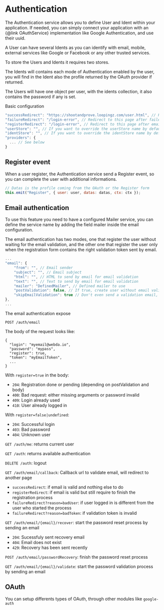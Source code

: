 # Authentication

The Authentication service allows you to define User and Ident within your application.
If needed, you can simply connect your application with an {@link OAuthService} implementation like Google Authentication, and use their uuid.

A User can have several Idents as you can identify with email, mobile, external services like Google or Facebook or any other trusted services.

To store the Users and Idents it requires two stores.

The Idents will contains each mode of Authentication enabled by the user, you will find in the Ident also the profile returned by the OAuth provider if returned.

The Users will have one object per user, with the idents collection, it also contains the password if any is set.

Basic configuration

```javascript
"successRedirect": "https://shootandprove.loopingz.com/user.html", // Redirect to this page after login
"failureRedirect": "/login-error", // Redirect to this page after failed login
"registerRedirect": "/login-error", // Redirect to this page after email is validated
"userStore": "", // If you want to override the userStore name by default Users
"identStore": "", // If you want to override the identStore name by default Idents
"providers": {
  ... // See below
}
```

## Register event

When a user register, the Authentication service send a Register event, so you can complete the user with additional informations.

```javascript
// Datas is the profile coming from the OAuth or the Register form
this.emit("Register", { user: user, datas: datas, ctx: ctx });
```

## Email authentication

To use this feature you need to have a configured Mailer service, you can define the service name by adding the field mailer inside the email configuration.

The email authentication has two modes, one that register the user without waiting for the email validation, and the other one that register the user only when the registration form contains the right validation token sent by email.

```javascript
...
"email": {
    "from": "", // Email sender
    "subject": "", // Email subject
    "html": "", // HTML to send by email for email validation
    "text": "", // Text to send by email for email validation
    "mailer": "DefinedMailer", // Defined mailer to use
    "postValidation": false, // If true, create user without email validation
    "skipEmailValidation": true // Don't even send a validation email, must be set along with postValidation=true
},
...
```

The email authentication expose

`POST /auth/email`

The body of the request looks like:

```
{
  "login": "myemail@webda.io",
  "password": "mypass",
  "register": true,
  "token": "myEmailToken",
  ...
}
```

With `register=true` in the body:

- `204`: Registration done or pending (depending on postValidation and body)
- `400`: Bad request: either missing arguments or password invalid
- `409`: Login already used
- `410`: User already logged in

With `register=false|undefined`:

- `204`: Successful login
- `403`: Bad password
- `404`: Unknown user

`GET /auth/me`: returns current user

`GET /auth`: returns available authentication

`DELETE /auth`: logout

`GET /auth/email/callback`: Callback url to validate email, will redirect to another page

- `successRedirect`: if email is valid and nothing else to do
- `registerRedirect`: if email is valid but still require to finish the registration process
- `failureRedirect?reason=badUser`: if user logged in is different from the user who started the process
- `failureRedirect?reason=badToken`: if validation token is invalid

`GET /auth/email/{email}/recover`: start the password reset process by sending an email

- `204`: Sucessfuly sent recovery email
- `404`: Email does not exist
- `429`: Recovery has been sent recently

`POST /auth/email/passwordRecovery`: finish the password reset process

`GET /auth/email/{email}/validate`: start the password validation process by sending an email

## OAuth

You can setup differents types of OAuth, through other modules like `google-auth`
